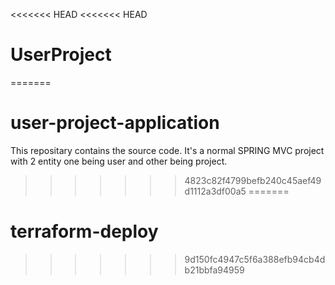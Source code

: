 <<<<<<< HEAD
<<<<<<< HEAD
# UserProject
=======
# user-project-application
This repositary contains the source code.
It's a normal SPRING MVC project with 2 entity one being user and other being project.
>>>>>>> 4823c82f4799befb240c45aef49d1112a3df00a5
=======
# terraform-deploy
>>>>>>> 9d150fc4947c5f6a388efb94cb4db21bbfa94959
